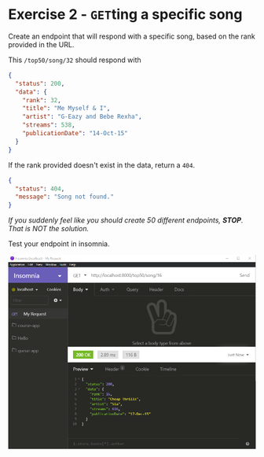 # Exercise 2 - `GET`ting a specific song

Create an endpoint that will respond with a specific song, based on the rank provided in the URL.

This `/top50/song/32` should respond with

```json
{
  "status": 200,
  "data": {
    "rank": 32,
    "title": "Me Myself & I",
    "artist": "G-Eazy and Bebe Rexha",
    "streams": 538,
    "publicationDate": "14-Oct-15"
  }
}
```

If the rank provided doesn't exist in the data, return a `404`.

```json
{
  "status": 404,
  "message": "Song not found."
}
```

_If you suddenly feel like you should create 50 different endpoints, **STOP**. That is NOT the solution._

Test your endpoint in insomnia.

![insomnia ex3](../lecture/assets/insomnia_song.png)
